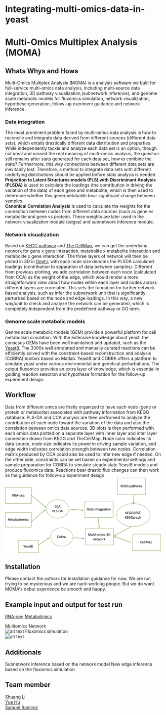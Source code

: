 # Integrating-multi-omics-data-in-yeast
# Multi-Omics Multiplex Analysis (MOMA)
## Whats Whys and Hows
Multi-Omics Multiplex Analysis (MOMA) is a analysis software we built for full-service multi-omics data analysis, including multi-source data integration, 3D pathway visualization,(subnetwork inference), and genome scale metabolic models for fluxomics simulation, network visualization, hypothese generation, follow-up exeriment guidance and network inference.

### Data integration
The most prominent problem faced by multi-omics data analysis is how to reconcile and integrate data derived from different sources (different data sets), which entails drastically different data distribution and properties. While independently tackle and analyze each data set is an option, though not ideal and missed the real meaning of multi-omics analysis, the quesiton still remains after stats generated for each data set, how to combine the stats? Furthermore, this way connections between different data sets are inevitablly lost. Therefore, a method to integrate data sets with different underlying distributions should be applied before stats analysis is needed.  
**Projection to Latent Structures models (PLS) with Discriminant Analysis (PLSDA)** is used to calculate the loadings (the contribution in driving the variation of the data) of each gene and metabolite, which is then used to determine whether this gene/metabolite bear significant change between samples.  
**Canonical Correlation Analysis** is used to calculate the weights for the connection between nodes from different data sources (such as gene vs metabolite and gene vs protein). These weights are later used in the network visualization module (edges) and subnetwork inference module.  

### Network visualization
Based on [KEGG pathway](https://www.genome.jp/kegg/pathway.html) and [The CellMap](https://thecellmap.org/), we can get the underlying network for gene x gene interaction, metabolite x metabolite interaction and metabolite x gene interaction. The three layers of netwrok will then be ploted in 3D in [Gephi](https://gephi.org/), with each node size denotes the PLSDA calculated loadings (contribution to separation of data between samples). Different from previous plotting, we add correlation between each node (calculated from CCA) as the weight of the edge, which would render a more straightforward view about how nodes within each layer and nodes across different layers are correlated. This sets the fundation for further network based analysis, such as infer the subnetwork unit that is significantly perturbed based on the node and edge loadings. In this way, a new way/unit to check and analyze the network can be generated, which is completely independent from the predefined pathway or GO term.     

### Genome scale metabolic models
Genme scale metabolic models (GEM) provide a powerful platform for cell metabolism simulation. With the extensive knowledge about yeast, the consesus GEMs have been well maintained and updated, such as the [Yeast8](https://www.nature.com/articles/s41467-019-11581-3). The 3000s well annotated and manually curated reactions can be efficiently solved with the constraint-based reconstruction and analysis (COBRA) toolbox based on Matlab. Yeast8 and COBRA offers a platform to simulate yeast under various envirnmental and genetical perturbations. The output fluxomics provides an extra layer of knowledge, which is essential in guiding reaction selection and hypothese formation for the follow-up experiment design.

## Workflow
Data from different omics are firstly organized to have each node (gene or protein or metabolite) associated with pathway information from KEGG database. PLS-DA and CCA analysis are then perfromed to analyze the contribution of each node toward the variation of the data and also the correlation between omics data sources. 3D plots is then performed with each omics data plotted on a separate layer with inner layer and inter layer connection drawn from KEGG and TheCellMap. Node color indicates its data source, node size indicates its power in driving sample variation, and edge width indicates correlation strength between two nodes. Correlation matrix produced by CCA could also be used to infer new edge if needed. On the other side, constraints can be set based on experimental settings and sample preparation for COBRA to simulate steady state Yeast8 models and produce fluxomics data. Reactions bear drastic flux changes can then work as the guidance for follow-up experiment design.  
![alt text](https://github.com/NCBI-Codeathons/Integrating-multi-omics-data-in-yeast/blob/master/plots/workflow.png)


## Installation
Please contact the authors for installation guidance for now. We are not trying to be mysterious and we are hard-working people. But we do want MOMA's debut experience be smooth and happy.  

## Example input and output for test run
[RNA-seq]()
[Metabolimics](https://github.com/NCBI-Codeathons/Integrating-multi-omics-data-in-yeast/blob/master/Metab_wtHL/wtHL_cpd_path_stats_data_mancur.csv)

Multiomics Network  
![alt text]()
Fluxomics simulation  
![alt text]()

## Additionals
Subnetwork inference based on the network model
New edge inference based on the fluxomics simulation

## Team member
[Shuang Li](https://github.com/Shuang-Plum)  
[Yue Hu](https://github.com/jechia)  
[Samuel Ramirez](https://github.com/samuramirez)  

